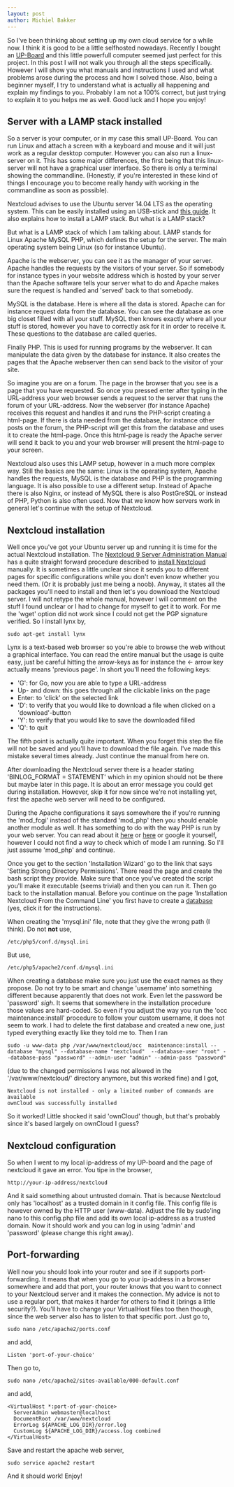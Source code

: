 ```yaml
---
layout: post
author: Michiel Bakker
---
```


So I've been thinking about setting up my own cloud service for a while now. I think it is good to be a little selfhosted nowadays. Recently I bought an [UP-Board][upboard] and this little powerfull computer seemed just perfect for this project. In this post I will not walk you through all the steps specifically. However I will show you what manuals and instructions I used and what problems arose during the process and how I solved those. Also, being a beginner myself, I try to understand what is actually all happening and explain my findings to you. Probably I am not a 100% correct, but just trying to explain it to you helps me as well. Good luck and I hope you enjoy!

[upboard]: http://up-board.org

Server with a LAMP stack installed
-----
So a server is your computer, or in my case this small UP-Board. You can run Linux and attach a screen with a keyboard and mouse and it will just work as a regular desktop computer. However you can also run a linux-server on it. This has some major differences, the first being that this linux-server will not have a graphical user interface. So there is only a terminal showing the commandline. (Honestly, if you're interested in these kind of things I encourage you to become really handy with working in the commandline as soon as possible).

Nextcloud advises to use the Ubuntu server 14.04 LTS as the operating system. This can be easily installed using an USB-stick and [this guide][ubuntuguide]. It also explains how to install a LAMP stack. But what is a LAMP stack?

[ubuntuguide]: http://www.tecmint.com/ubuntu-14-04-server-installation-guide-and-lamp-setup/

But what is a LAMP stack of which I am talking about. LAMP stands for Linux Apache MySQL PHP, which defines the setup for the server. The main operating system being Linux (so for instance Ubuntu).

Apache is the webserver, you can see it as the manager of your server. Apache handles the requests by the visitors of your server. So if somebody for instance types in your website address which is hosted by your server than the Apache software tells your server what to do and Apache makes sure the request is handled and 'served' back to that somebody.

MySQL is the database. Here is where all the data is stored. Apache can for instance request data from the database. You can see the database as one big closet filled with all your stuff. MySQL then knows exactly where all your stuff is stored, however you have to correctly ask for it in order to receive it. These questions to the database are called queries.

Finally PHP. This is used for running programs by the webserver. It can manipulate the data given by the database for instance. It also creates the pages that the Apache webserver then can send back to the visitor of your site.

So imagine you are on a forum. The page in the browser that you see is a page that you have requested. So once you pressed enter after typing in the URL-address your web browser sends a request to the server that runs the forum of your URL-address. Now the webserver (for instance Apache) receives this request and handles it and runs the PHP-script creating a html-page. If there is data needed from the database, for instance other posts on the forum, the PHP-script will get this from the database and uses it to create the html-page. Once this html-page is ready the Apache server will send it back to you and your web browser will present the html-page to your screen.

Nextcloud also uses this LAMP setup, however in a much more complex way. Still the basics are the same: Linux is the operating system, Apache handles the requests, MySQL is the database and PHP is the programming language. It is also possible to use a different setup. Instead of Apache there is also Nginx, or instead of MySQL there is also PostGreSQL or instead of PHP, Python is also often used. Now that we know how servers work in general let's continue with the setup of Nextcloud.

Nextcloud installation
------
Well once you've got your Ubuntu server up and running it is time for the actual Nextcloud installation. The [Nextcloud 9 Server Administration Manual][nextcloud-admin-manual] has a quite straight forward procedure described to [install Nextcloud][nextcloud-installation-manual] manually. It is sometimes a little unclear since it sends you to different pages for specific configurations while you don't even know whether you need them. (Or it is probably just me being a noob). Anyway, it states all the packages you'll need to install and then let's you download the Nextcloud server. I will not retype the whole manual, however I will comment on the stuff I found unclear or I had to change for myself to get it to work. For me the 'wget' option did not work since I could not get the PGP signature verified. So I install lynx by,

```terminal
sudo apt-get install lynx
```
[nextcloud-admin-manual]: https://docs.nextcloud.com/server/9/admin_manual/contents.html
[nextcloud-installation-manual]: https://docs.nextcloud.com/server/9/admin_manual/installation/source_installation.html

Lynx is a text-based web browser so you're able to browse the web without a graphical interface. You can read the entire manual but the usage is quite easy, just be careful hitting the arrow-keys as for instance the <- arrow key actually means 'previous page'. In short you'll need the following keys:

* 'G': for Go, now you are able to type a URL-address
* Up- and down: this goes through all the clickable links on the page
* Enter: to 'click' on the selected link
* 'D': to verify that you would like to download a file when clicked on a 'download'-button
* 'Y': to verify that you would like to save the downloaded filled
* 'Q': to quit

The fifth point is actually quite important. When you forget this step the file will not be saved and you'll have to download the file again. I've made this mistake several times already. Just continue the manual from here on.

After downloading the Nextcloud server there is a header stating 'BINLOG_FORMAT = STATEMENT' which in my opinion should not be there but maybe later in this page. It is about an error message you could get during installation. However, skip it for now since we're not installing yet, first the apache web server will need to be configured.

During the Apache configurations it says somewhere the if you're running the 'mod_fcgi' instead of the standard 'mod_php' then you should enable another module as well. It has something to do with the way PHP is run by your web server. You can read about it [here][PHP_mode1] or [here][PHP_mode2] or google it yourself, however I could not find a way to check which of mode I am running. So I'll just assume 'mod_php' and continue.

[PHP_mode1]: http://blog.layershift.com/which-php-mode-apache-vs-cgi-vs-fastcgi/
[PHP_mode2]: https://www.chriswiegman.com/2011/10/fastcgi-vs-suphp-vs-cgi-vs-mod_php-dso/

Once you get to the section 'Installation Wizard' go to the link that says 'Setting Strong Directory Permissions'. There read the page and create the bash script they provide. Make sure that once you've created the script you'll make it executable (seems trivial) and then you can run it. Then go back to the installation manual. Before you continue on the page 'Installation Nextcloud From the Command Line' you first have to create a [database][database-manual] (yes, click it for the instructions).

[database-manual]: https://docs.nextcloud.com/server/9/admin_manual/configuration_database/linux_database_configuration.html#db-binlog-label

When creating the 'mysql.ini' file, note that they give the wrong path (I think). Do not **not** use,

```terminal
/etc/php5/conf.d/mysql.ini
```

But use,

```terminal
/etc/php5/apache2/conf.d/mysql.ini
```

When creating a database make sure you just use the exact names as they propose. Do not try to be smart and change 'username' into something different because apparently that does not work. Even let the password be 'password' *sigh*. It seems that somewhere in the installation procedure those values are hard-coded. So even if you adjust the way you run the 'occ maintenance:install' procedure to follow your custom username, it does not seem to work. I had to delete the first database and created a new one, just typed everything exactly like they told me to. Then I ran

```terminal
sudo -u www-data php /var/www/nextcloud/occ  maintenance:install --database "mysql" --database-name "nextcloud"  --database-user "root" --database-pass "password" --admin-user "admin" --admin-pass "password"
```

(due to the changed permissions I was not allowed in the '/var/www/nextcloud/' directory anymore, but this worked fine) and I got,

```terminal
Nextcloud is not installed - only a limited number of commands are available
ownCloud was successfully installed
```

So it worked! Little shocked it said 'ownCloud' though, but that's probably since it's based largely on ownCloud I guess?

Nextcloud configuration
------

So when I went to my local ip-address of my UP-board and the page of nextcloud it gave an error. You tipe in the browser,

```
http://your-ip-address/nextcloud
```

And it said something about untrusted domain. That is because Nextcloud only has 'localhost' as a trusted domain in it config file. This config file is however owned by the HTTP user (www-data). Adjust the file by sudo'ing nano to this config.php file and add its own local ip-address as a trusted domain. Now it should work and you can log in using 'admin' and 'password' (please change this right away).

Port-forwarding
------
Well now you should look into your router and see if it supports port-forwarding. It means that when you go to your ip-address in a browser somewhere and add that port, your router knows that you want to connect to your Nextcloud server and it makes the connection. My advice is not to use a regular port, that makes it harder for others to find it (brings a little security?). You'll have to change your VirtualHost files too then though, since the web server also has to listen to that specific port. Just go to,

```terminal
sudo nano /etc/apache2/ports.conf
```

and add,

```nano
Listen 'port-of-your-choice'
```

Then go to,

```terminal
sudo nano /etc/apache2/sites-available/000-default.conf
```

and add,

```nano
<VirtualHost *:port-of-your-choice>
  ServerAdmin webmaster@localhost
  DocumentRoot /var/www/nextcloud
  ErrorLog ${APACHE_LOG_DIR}/error.log
  CustomLog ${APACHE_LOG_DIR}/access.log combined
</VirtualHost>
```

Save and restart the apache web server,

```terminal
sudo service apache2 restart
```

And it should work! Enjoy!
